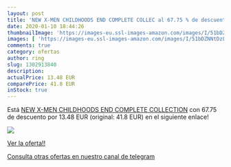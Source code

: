 ```yaml
---
layout: post
title: 'NEW X-MEN CHILDHOODS END COMPLETE COLLEC al 67.75 % de descuento'
date: 2020-01-10 18:44:26
thumbnailImage: 'https://images-eu.ssl-images-amazon.com/images/I/51bDZNNtDzL._SL200_.jpg'
images: [ 'https://images-eu.ssl-images-amazon.com/images/I/51bDZNNtDzL._SL200_.jpg' ]
comments: true
category: ofertas
author: ring
slug: 1302913840
description:
actualPrice: 13.48 EUR
comparePrice: 41.8 EUR
inStock: true
---
```


Está [NEW X-MEN CHILDHOODS END COMPLETE COLLECTION](https://www.amazon.com/dp/1302913840/?tag=redken08-20) con 67.75 de descuento por 13.48 EUR (original: 41.8 EUR) en el siguiente enlace!

[![](https://images-eu.ssl-images-amazon.com/images/I/51bDZNNtDzL._SL200_.jpg)](https://www.amazon.com/dp/1302913840/?tag=redken08-20)

[Ver la oferta!!](https://www.amazon.com/dp/1302913840/?tag=redken08-20)

[Consulta otras ofertas en nuestro canal de telegram](https://t.me/s/ofertas25)
